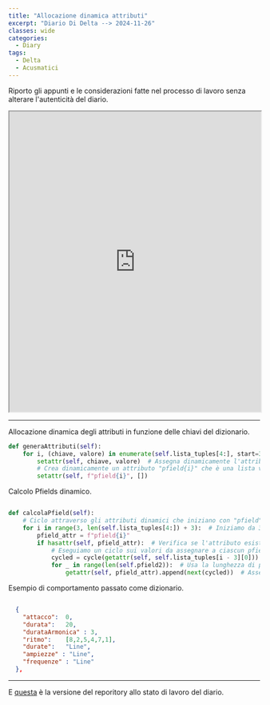 ```yaml
---
title: "Allocazione dinamica attributi"
excerpt: "Diario Di Delta --> 2024-11-26"
classes: wide
categories:
  - Diary
tags:
  - Delta
  - Acusmatici
---
```


Riporto gli appunti e le considerazioni fatte nel processo di lavoro senza alterare l'autenticità del diario.

<iframe src="https://docs.google.com/viewer?url=https://s-e-a-m.github.io/giulio-romano-de-mattia/assets/docs/2024-11-26_deltaBlog.pdf&embedded=true" width="100%" height="600px"></iframe>

---

Allocazione dinamica degli attributi in funzione delle chiavi del dizionario.    
```python
def generaAttributi(self):
    for i, (chiave, valore) in enumerate(self.lista_tuples[4:], start=3):
        setattr(self, chiave, valore)  # Assegna dinamicamente l'attributo
        # Crea dinamicamente un attributo "pfield{i}" che è una lista vuota
        setattr(self, f"pfield{i}", [])

```

Calcolo Pfields dinamico.   
```python

def calcolaPfield(self):
    # Ciclo attraverso gli attributi dinamici che iniziano con "pfield"
    for i in range(3, len(self.lista_tuples[4:]) + 3):  # Iniziamo da 3 per "pfield3"
        pfield_attr = f"pfield{i}"
        if hasattr(self, pfield_attr):  # Verifica se l'attributo esiste
            # Eseguiamo un ciclo sui valori da assegnare a ciascun pfield
            cycled = cycle(getattr(self, self.lista_tuples[i - 3][0]))  # Recuperiamo la lista da associare
            for _ in range(len(self.pfield2)):  # Usa la lunghezza di pfield2 per il ciclo
                getattr(self, pfield_attr).append(next(cycled))  # Assegna i valori dinamicamente
```

Esempio di comportamento passato come dizionario.    
```json

  {
    "attacco":  0,
    "durata":   20,
    "durataArmonica" : 3,
    "ritmo":    [8,2,5,4,7,1],
    "durate":   "Line",
    "ampiezze" : "Line",
    "frequenze" : "Line"
  },
```

---
E [questa](https://github.com/DMGiulioRomano/delta/tree/a31089fb48ab831412bd4e9ccf59474e34cbd093) è la versione del reporitory allo stato di lavoro del diario.


